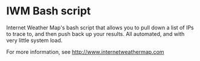 IWM Bash script
===============

Internet Weather Map's bash script that allows you to pull down a list of IPs to
trace to, and then push back up your results. All automated, and with very little system load.

For more information, see http://www.internetweathermap.com
